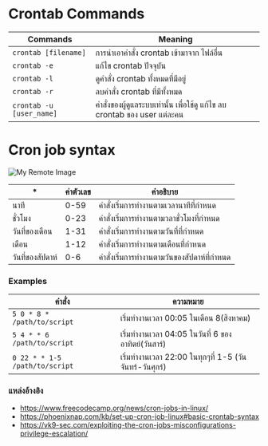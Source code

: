 # Crontab Commands

|Commands|Meaning|
|------------------------|------------------------------------------------------------|
|`crontab [filename]`|การนำเอาคำสั่ง crontab เข้ามาจาก ไฟล์อื่น|
|`crontab -e`|แก้ไข crontab ปัจจุบัน|
|`crontab -l`|ดูคำสั่ง crontab ทั้งหมดที่มีอยู่|
|`crontab -r`|ลบคำสั่ง crontab ที่มีทั้งหมด|
|`crontab -u [user_name]`|คำสั่งของผู้ดูแลระบบเท่านั้น เพื่อใช้ดู แก้ไข ลบ crontab ของ user แต่ละคน|

# Cron job syntax

![My Remote Image](https://vk9-sec.com/wp-content/uploads/2022/04/how-to-set-up-a-cron-job-in-linux-nil-tutorials.jpeg)

|*|ค่าตัวเลข|คำอธิบาย|
|------------|----|----------------------------------|
|นาที|0-59|คำสั่งเริ่มการทำงานตามเวลานาทีที่กำหนด|
|ชั่วโมง|0-23|คำสั่งเริ่มการทำงานตามวลาชั่วโมงที่กำหนด|
|วันที่ของเดือน|1-31|คำสั่งเริ่มการทำงานตามวันที่ที่กำหนด|
|เดือน|1-12|คำสั่งเริ่มการทำงานตามเดือนที่กำหนด|
|วันที่ของสัปดาห์|0-6|คำสั่งเริ่มการทำงานตามวันของสัปดาห์ที่กำหนด|

### Examples

|คำสั่ง|ความหมาย|
|----------------------------|----------------------------------------------|
|`5 0 * 8 * /path/to/script`|เริ่มทำงานเวลา 00:05 ในเดือน 8(สิงหาคม)|
|`5 4 * * 6 /path/to/script`|เริ่มทำงานเวลา 04:05 ในวันที่ 6 ของอาทิตย์(วันสาร์)|
|`0 22 * * 1-5 /path/to/script`|เริ่มทำงานเวลา 22:00 ในทุกๆที่ 1-5 (วันจันทร์-วันศุกร์)|

### แหล่งอ้างอิง
- https://www.freecodecamp.org/news/cron-jobs-in-linux/
- https://phoenixnap.com/kb/set-up-cron-job-linux#basic-crontab-syntax
- https://vk9-sec.com/exploiting-the-cron-jobs-misconfigurations-privilege-escalation/
